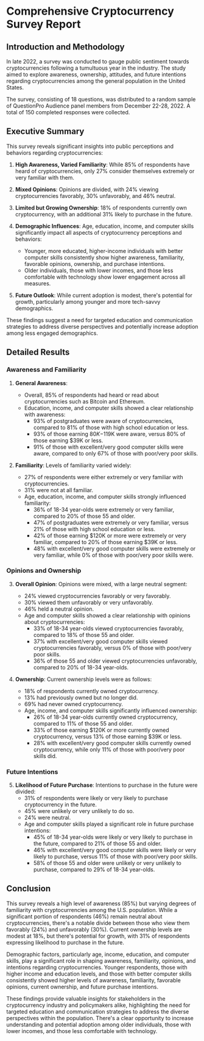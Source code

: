 # Comprehensive Cryptocurrency Survey Report

## Introduction and Methodology

In late 2022, a survey was conducted to gauge public sentiment towards cryptocurrencies following a tumultuous year in the industry. The study aimed to explore awareness, ownership, attitudes, and future intentions regarding cryptocurrencies among the general population in the United States.

The survey, consisting of 18 questions, was distributed to a random sample of QuestionPro Audience panel members from December 22-28, 2022. A total of 150 completed responses were collected. 

## Executive Summary

This survey reveals significant insights into public perceptions and behaviors regarding cryptocurrencies:

1. **High Awareness, Varied Familiarity**: While 85% of respondents have heard of cryptocurrencies, only 27% consider themselves extremely or very familiar with them.

2. **Mixed Opinions**: Opinions are divided, with 24% viewing cryptocurrencies favorably, 30% unfavorably, and 46% neutral.

3. **Limited but Growing Ownership**: 18% of respondents currently own cryptocurrency, with an additional 31% likely to purchase in the future.

4. **Demographic Influences**: Age, education, income, and computer skills significantly impact all aspects of cryptocurrency perceptions and behaviors:
   - Younger, more educated, higher-income individuals with better computer skills consistently show higher awareness, familiarity, favorable opinions, ownership, and purchase intentions.
   - Older individuals, those with lower incomes, and those less comfortable with technology show lower engagement across all measures.

5. **Future Outlook**: While current adoption is modest, there's potential for growth, particularly among younger and more tech-savvy demographics.

These findings suggest a need for targeted education and communication strategies to address diverse perspectives and potentially increase adoption among less engaged demographics.

## Detailed Results

### Awareness and Familiarity

1. **General Awareness**: 
   - Overall, 85% of respondents had heard or read about cryptocurrencies such as Bitcoin and Ethereum.
   - Education, income, and computer skills showed a clear relationship with awareness:
     - 93% of postgraduates were aware of cryptocurrencies, compared to 81% of those with high school education or less.
     - 93% of those earning $80K-$119K were aware, versus 80% of those earning $39K or less.
     - 91% of those with excellent/very good computer skills were aware, compared to only 67% of those with poor/very poor skills.

2. **Familiarity**: 
   Levels of familiarity varied widely:
   - 27% of respondents were either extremely or very familiar with cryptocurrencies.
   - 31% were not at all familiar.
   - Age, education, income, and computer skills strongly influenced familiarity:
     - 36% of 18-34 year-olds were extremely or very familiar, compared to 20% of those 55 and older.
     - 47% of postgraduates were extremely or very familiar, versus 21% of those with high school education or less.
     - 42% of those earning $120K or more were extremely or very familiar, compared to 20% of those earning $39K or less.
     - 48% with excellent/very good computer skills were extremely or very familiar, while 0% of those with poor/very poor skills were.

### Opinions and Ownership

3. **Overall Opinion**: 
   Opinions were mixed, with a large neutral segment:
   - 24% viewed cryptocurrencies favorably or very favorably.
   - 30% viewed them unfavorably or very unfavorably.
   - 46% held a neutral opinion.
   - Age and computer skills showed a clear relationship with opinions about cryptocurrencies:
     - 33% of 18-34 year-olds viewed cryptocurrencies favorably, compared to 18% of those 55 and older.
     - 37% with excellent/very good computer skills viewed cryptocurrencies favorably, versus 0% of those with poor/very poor skills.
     - 36% of those 55 and older viewed cryptocurrencies unfavorably, compared to 20% of 18-34 year-olds.

4. **Ownership**: 
   Current ownership levels were as follows:
   - 18% of respondents currently owned cryptocurrency.
   - 13% had previously owned but no longer did.
   - 69% had never owned cryptocurrency.
   - Age, income, and computer skills significantly influenced ownership:
     - 26% of 18-34 year-olds currently owned cryptocurrency, compared to 11% of those 55 and older.
     - 33% of those earning $120K or more currently owned cryptocurrency, versus 13% of those earning $39K or less.
     - 28% with excellent/very good computer skills currently owned cryptocurrency, while only 11% of those with poor/very poor skills did.

### Future Intentions

5. **Likelihood of Future Purchase**:
   Intentions to purchase in the future were divided:
   - 31% of respondents were likely or very likely to purchase cryptocurrency in the future.
   - 45% were unlikely or very unlikely to do so.
   - 24% were neutral.
   - Age and computer skills played a significant role in future purchase intentions:
     - 45% of 18-34 year-olds were likely or very likely to purchase in the future, compared to 21% of those 55 and older.
     - 46% with excellent/very good computer skills were likely or very likely to purchase, versus 11% of those with poor/very poor skills.
     - 58% of those 55 and older were unlikely or very unlikely to purchase, compared to 29% of 18-34 year-olds.

## Conclusion

This survey reveals a high level of awareness (85%) but varying degrees of familiarity with cryptocurrencies among the U.S. population. While a significant portion of respondents (46%) remain neutral about cryptocurrencies, there's a notable divide between those who view them favorably (24%) and unfavorably (30%). Current ownership levels are modest at 18%, but there's potential for growth, with 31% of respondents expressing likelihood to purchase in the future.

Demographic factors, particularly age, income, education, and computer skills, play a significant role in shaping awareness, familiarity, opinions, and intentions regarding cryptocurrencies. Younger respondents, those with higher income and education levels, and those with better computer skills consistently showed higher levels of awareness, familiarity, favorable opinions, current ownership, and future purchase intentions.

These findings provide valuable insights for stakeholders in the cryptocurrency industry and policymakers alike, highlighting the need for targeted education and communication strategies to address the diverse perspectives within the population. There's a clear opportunity to increase understanding and potential adoption among older individuals, those with lower incomes, and those less comfortable with technology.
